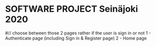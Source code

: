 # SOFTWARE PROJECT Seinäjoki 2020

#// choose between those 2 pages rather if the user is sign in or not
  1 - Authenticate page (including Sign in & Register page)
  2 - Home page
